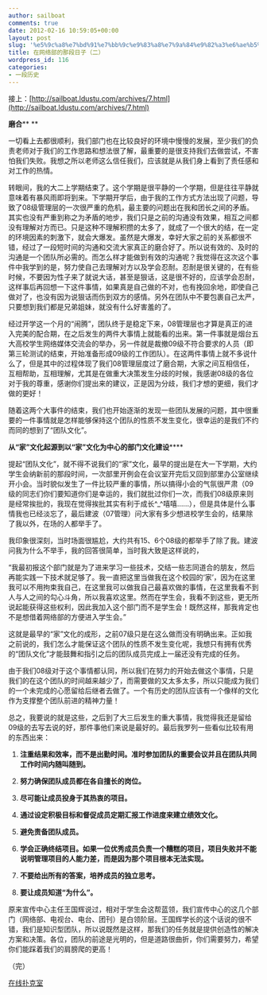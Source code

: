 ```yaml
---
author: sailboat
comments: true
date: 2012-02-16 10:59:05+00:00
layout: post
slug: '%e5%9c%a8%e7%bd%91%e7%bb%9c%e9%83%a8%e7%9a%84%e9%82%a3%e6%ae%b5%e6%97%a5%e5%ad%90%ef%bc%88%e4%ba%8c%ef%bc%89'
title: 在网络部的那段日子（二）
wordpress_id: 116
categories:
- 一段历史
---
```


接上：[http://sailboat.ldustu.com/archives/7.html](http://sailboat.ldustu.com/archives/7.html)




**磨合**** **




一切看上去都很顺利，我们部门也在比较良好的环境中慢慢的发展，至少我们的负责老师对于我们的工作思路和想法很了解，最重要的是很支持我们去做尝试，不害怕我们失败。我想之所以老师这么信任我们，应该就是从我们身上看到了责任感和对工作的热情。




转眼间，我的大二上学期结束了。这个学期是很平静的一个学期，但是往往平静就意味着有暴风雨即将到来。下学期开学后，由于我的工作方式方法出现了问题，导致了08级管理层的一次很严重的危机，最主要的问题出在我和团长之间的矛盾。其实也没有严重到称之为矛盾的地步，我们只是之前的沟通没有效果，相互之间都没有理解对方而已。只是这种不理解积攒的太多了，就成了一个很大的结，在一定的环境因素的刺激下，就会大爆发。虽然是大爆发，幸好大家之前的关系都很不错，经过了一段短时间的沟通和交流大家真正的磨合好了。所以说有效的、及时的沟通是一个团队所必需的。而怎么样才能做到有效的沟通呢？我觉得在这次这个事件中我学到的是，努力使自己去理解对方以及学会忍耐。忍耐是很关键的，在有些时候，不要因为性子来了就说大话，甚至是狠话，这是很不好的，应该学会忍耐，这样事后再回想一下这件事情，如果真是自己做的不对，也有挽回余地，即使自己做对了，也没有因为说狠话而伤到双方的感情。另外在团队中不要包裹自己太严，只要想到我们都是兄弟姐妹，就没有什么好害羞的了。




<!-- more -->




经过开学这一个月的“闹腾”，团队终于是稳定下来，08管理层也才算是真正的进入完美的配合期，在之后发生的两件大事情上就能看的出来。第一件事就是烟台五大高校学生网络媒体交流会的举办，另一件就是裁撤09级不符合要求的人员（即第三轮测试的结束，开始准备形成09级的工作团队）。在这两件事情上就不多说什么了，但是其中的过程体现了我们08管理层度过了磨合期，大家之间互相信任，互相帮助，互相理解，尤其是在做重大决策发生分歧的时候，我感谢08级的各位对于我的尊重，感谢你们提出来的建议，正是因为分歧，我们才想的更细，我们才做的更好！




随着这两个大事件的结束，我们也开始逐渐的发现一些团队发展的问题，其中很重要的一件事情就是怎样能够保持这个团队的性质不发生变化，很幸运的是我们不约而同的想到了“团队文化”。




**从“家”文化起源到以“家”文化为中心的部门文化建设******




提起“团队文化”，就不得不说我们的“家”文化，最早的提出是在大一下学期，大约学生会纳新前的那段时间，一次部里开例会在会议室开完后又回到部里办公室继续开小会。当时貌似发生了一件比较严重的事情，所以搞得小会的气氛很严肃（09级的同志们你们要知道你们是幸运的，我们就批过你们一次，而我们08级原来则是经常挨批的，我现在觉得挨批其实有利于成长^_^嘻嘻……），但是具体是什么事情我也已经淡忘了，最后建波（07管理）问大家有多少想进校学生会的，结果除了我以外，在场的人都举手了。




我印象很深刻，当时场面很尴尬，大约共有15、6个08级的都举手了除了我。建波问我为什么不举手，我的回答很简单，当时我大致是这样说的，




“我最初报这个部门就是为了进来学习一些技术，交结一些志同道合的朋友，然后再能实践一下技术就足够了。我一直把这里当做我在这个校园的‘家’，因为在这里我可以不用拘束我自己，在这里我可以做我自己最喜欢做的事情，在这里我看不到人与人之间的勾心斗角，所以我喜欢这里。然而在学生会，我看不到这些，更无所说起能获得这些权利，因此我加入这个部门而不是学生会！既然这样，那我肯定也不是想借着网络部的方便进入学生会。”




这就是最早的“家”文化的成形，之前07级只是在这么做而没有明确出来。正如我之前说的，我们怎么才能保证这个团队的性质不发生变化呢，我想只有拥有优秀的“团队文化”才能鼓舞和指引之后的团队成员完成上一届还没有完成的任务。




由于我们08级对于这个事情都认同，所以我们在努力的开始去做这个事情，只是我们的在这个团队的时间越来越少了，而需要做的又太多太多，所以只能成为我们的一个未完成的心愿留给后继者去做了。一个有历史的团队应该有一个像样的文化作为支撑整个团队前进的精神力量！




总之，我要说的就是这些，之后到了大三后发生的重大事情，我觉得我还是留给09级的去写去说的好，那件事他们来说是最好的。最后我罗列一些看似比较有用的东西出来：






  1. **注重结果和效率，而不是出勤时间。准时参加团队的重要会议并且在团队共同工作时间内随叫随到。**


  2. **努力确保团队成员都在各自擅长的岗位。**


  3. **尽可能让成员投身于其热衷的项目。**


  4. **通过设定积极目标和督促成员定期汇报工作进度来建立绩效文化。**


  5. **避免责备团队成员。**


  6. **学会正确终结项目。如果一位优秀成员负责一个糟糕的项目，项目失败并不能说明管理项目的人能力差，而是因为那个项目根本无法实现。**


  7. **不要给出所有的答案，培养成员的独立思考。**


  8. **要让成员知道“为什么”。**




原来宣传中心主任王国辉说过，相对于学生会这帮蓝领，我们宣传中心的这几个部门（网络部、电视台、电台、团刊）是白领阶层。王国辉学长的这个话说的很不错，我们是知识型团队，所以说既然是这样，那我们的任务就是提供创造性的解决方案和决策。各位，团队的前途是光明的，但是道路很曲折，你们需要努力，希望你们能踩着我们的肩膀爬的更高！




（完）


 [在线扑克室](http://www.kylinpoker.com/online_poker_room.htm)
